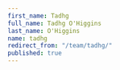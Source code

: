 ```yaml
---
first_name: Tadhg
full_name: Tadhg O'Higgins
last_name: O'Higgins
name: tadhg
redirect_from: "/team/tadhg/"
published: true
---
```


